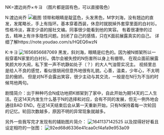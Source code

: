 NK=渡边尚乔×キヨ
（图片都是固有色，可以直接吸色）

N:渡边尚乔
![截图](https://github.com/Noku-baku/Noku-baku.github.io/assets/174355644/83ce2d21-56d5-49ab-ac54-7c8de676ef4b)
领带和眼睛是靛蓝色，头发黑色，M字刘海，没有翘边的直发，发尾略长，手上有指环。基本穿着西装，休息时就脱掉外套穿里面的白衬衫。
性格冷淡，寡言少语的报社文编。同事很少能看到他的笑容。
有着很凄惨的过去，精神上有许多隐性问题。封闭了自己的感情，只在K面前展露真实的自己。
详细了解https://note.youdao.com/s/HQEQ6wzN

K:キヨ
![1656856687069](https://github.com/Noku-baku/Noku-baku.github.io/assets/174355644/75a1820a-6f2f-4604-a639-a85f0e5bb56e)
黑发，斜刘海，眼睛是红色的。因为被N绑架所以一般穿着N家里的白衬衫。偶尔会被失控的N伤害所以身上有绷带。
在观众面前展露笑颜大吵大闹，私下里一声不吭静如处子（？）的大人气油管实况主。
视频里总是给人不良的感觉，看似很胡闹但意外地很有礼貌。心善，温柔，少年心，不太明显的傲娇。
但是对N不会露出笑容，很少主动与其交流，一般是在N行为不当的时候骂他两句。

剧情简介：出于种种巧合N成功地把K绑架到了家中，自此开始为期14天的二人生活。在这14天内发生什么基于N的选择和对应，会有不同的发展，但无一例外地会通往BAD END。在这14天结束后会从第一天重新开始，只有N保持着每一次轮回的记忆。轮回次数越多，原因不明的异常现象就越多。

另外一些我写完才发现有的辅助图片简介：
![1641137142525](https://github.com/Noku-baku/Noku-baku.github.io/assets/174355644/8d9c3269-0b4f-4665-86f9-6fb155e8a982)
以及捏得好好看且设定相符的一张图：
![92ed68d6336e41caa0cf4afa9e953a09](https://github.com/Noku-baku/Noku-baku.github.io/assets/174355644/52416a22-301f-4728-be56-01b2411029b3)
